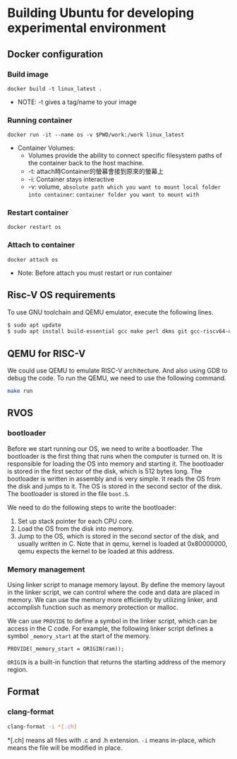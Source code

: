 # Building Ubuntu for developing experimental environment

## Docker configuration
### Build image
`docker build -t linux_latest .`

* NOTE: -t gives a tag/name to your image

### Running container
`docker run -it --name os -v $PWD/work:/work linux_latest`
* Container Volumes: 
    * Volumes provide the ability to connect specific filesystem paths of the container back to the host machine.
    * -t: attach時Container的螢幕會接到原來的螢幕上
    * -i: Container stays interactive
    * -v: volume, `absolute path which you want to mount local folder into container`: `container folder you want to mount with`

### Restart container
`docker restart os`

### Attach to container
`docker attach os`
* Note: Before attach you must restart or run container

## Risc-V OS requirements
To use GNU toolchain and QEMU emulator, execute the following lines.
```bash
$ sudo apt update
$ sudo apt install build-essential gcc make perl dkms git gcc-riscv64-unknown-elf gdb-multiarch qemu-system-misc
```

## QEMU for RISC-V
We could use QEMU to emulate RISC-V architecture. And also using GDB to debug the code.
To run the QEMU, we need to use the following command.
```bash
make run
```

## RVOS
### bootloader
Before we start running our OS, we need to write a bootloader. 
The bootloader is the first thing that runs when the computer is turned on. 
It is responsible for loading the OS into memory and starting it. 
The bootloader is stored in the first sector of the disk, which is 512 bytes long. 
The bootloader is written in assembly and is very simple. It reads the OS from the disk and jumps to it. 
The OS is stored in the second sector of the disk. The bootloader is stored in the file `boot.S`.

We need to do the following steps to write the bootloader:
1. Set up stack pointer for each CPU core.
2. Load the OS from the disk into memory.
3. Jump to the OS, which is stored in the second sector of the disk, and usually written in C. Note that in qemu, kernel is loaded at 0x80000000, qemu expects the kernel to be loaded at this address.

### Memory management
Using linker script to manage memory layout.
By define the memory layout in the linker script, we can control where the code and data are placed in memory.
We can use the memory more efficiently by utilizing linker, and accomplish function such as memory protection or malloc.

We can use `PROVIDE` to define a symbol in the linker script, which can be access in the C code.
For example, the following linker script defines a symbol `_memory_start` at the start of the memory.
```ld
PROVIDE(_memory_start = ORIGIN(ram));
```
`ORIGIN` is a built-in function that returns the starting address of the memory region.


## Format
### clang-format
```bash
clang-format -i *[.ch]
```
*[.ch] means all files with .c and .h extension.
`-i` means in-place, which means the file will be modified in place.

